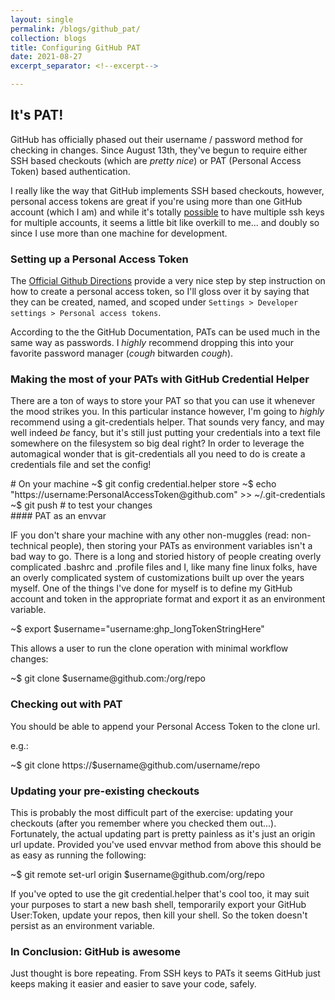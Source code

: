 ```yaml
---
layout: single
permalink: /blogs/github_pat/
collection: blogs
title: Configuring GitHub PAT
date: 2021-08-27
excerpt_separator: <!--excerpt-->

---
```

## It's PAT!
<!--excerpt-->

GitHub has officially phased out their username / password method for checking in changes. Since August 13th, they've begun to require either SSH based checkouts (which are _pretty nice_) or PAT (Personal Access Token) based authentication.

I really like the way that GitHub implements SSH based checkouts, however, personal access tokens are great if you're using more than one GitHub account (which I am) and while it's totally [possible](https://stackoverflow.com/questions/3860112/multiple-github-accounts-on-the-same-computer) to have multiple ssh keys for multiple accounts, it seems a little bit like overkill to me... and doubly so since I use more than one machine for development.

### Setting up a Personal Access Token

The [Official Github Directions](https://docs.github.com/en/enterprise-server@2.22/github/authenticating-to-github/keeping-your-account-and-data-secure/creating-a-personal-access-token) provide a very nice step by step instruction on how to create a personal access token, so I'll gloss over it by saying that they can be created, named, and scoped under `Settings > Developer settings > Personal access tokens`.

According to the the GitHub Documentation, PATs can be used much in the same way as passwords. I _highly_ recommend dropping this into your favorite password manager (*cough* bitwarden *cough*).


### Making the most of your PATs with GitHub Credential Helper

There are a ton of ways to store your PAT so that you can use it whenever the mood strikes you. In this particular instance however, I'm going to _highly_ recommend using a git-credentials helper. That sounds very fancy, and may well indeed _be_ fancy, but it's still just putting your credentials into a text file somewhere on the filesystem so big deal right? In order to leverage the automagical wonder that is git-credentials all you need to do is create a credentials file and set the config!

<div class="term"># On your machine
~$ git config credential.helper store
~$ echo "https://username:PersonalAccessToken@github.com" >> ~/.git-credentials
~$ git push # to test your changes
</div>
#### PAT as an envvar

IF you don't share your machine with any other non-muggles (read: non-technical people), then storing your PATs as environment variables isn't a bad way to go. There is a long and storied history of people creating overly complicated
.bashrc and .profile files and I, like many fine linux folks, have an overly complicated system of customizations built up over the years myself. One of the things I've done for myself is to define my GitHub account and token in the appropriate format and export it as an environment variable.

<div class="term">~$ export $username="username:ghp_longTokenStringHere"</div>

This allows a user to run the clone operation with minimal workflow changes:

<div class="term">~$ git clone $username@github.com:/org/repo</div>


### Checking out with PAT

You should be able to append your Personal Access Token to the clone url.

e.g.:

<div class="term">~$ git clone https://$username@github.com/username/repo</div>


### Updating your pre-existing checkouts

This is probably the most difficult part of the exercise: updating your checkouts (after you remember where you checked them out...). Fortunately, the actual updating part is pretty painless as it's just an origin url update. Provided you've used envvar method from above this should be as easy as running the following:

<div class="term">~$ git remote set-url origin $username@github.com/org/repo</div>

If you've opted to use the git credential.helper that's cool too, it may suit your purposes to start a new bash shell, temporarily export your GitHub User:Token, update your repos, then kill your shell. So the token doesn't persist as an environment variable.

### In Conclusion: GitHub is awesome

Just thought is bore repeating. From SSH keys to PATs it seems GitHub just keeps making it easier and easier to save your code, safely.

